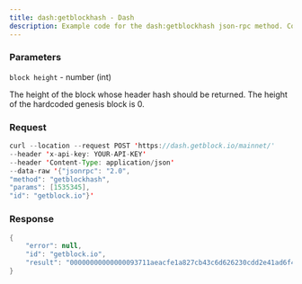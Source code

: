 ```yaml
---
title: dash:getblockhash - Dash
description: Example code for the dash:getblockhash json-rpc method. Сomplete guide on how to use dash:getblockhash json-rpc in GetBlock.io Web3 documentation.
---
```


### Parameters


`block height` - number (int)

The height of the block whose header hash should be returned. The height
of the hardcoded genesis block is 0.

### Request

``` java
curl --location --request POST 'https://dash.getblock.io/mainnet/' 
--header 'x-api-key: YOUR-API-KEY' 
--header 'Content-Type: application/json' 
--data-raw '{"jsonrpc": "2.0",
"method": "getblockhash",
"params": [1535345],
"id": "getblock.io"}'
```

###  Response

``` java
{
    "error": null,
    "id": "getblock.io",
    "result": "00000000000000093711aeacfe1a827cb43c6d626230cdd2e41ad6f43c1e79d3"
}
```

